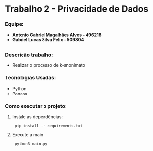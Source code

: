 # Trabalho 2 - Privacidade de Dados
### Equipe:
- **Antonio Gabriel Magalhães Alves - 496218**
- **Gabriel Lucas Silva Felix - 509804**
##


### Descrição trabalho:
- Realizar o processo de k-anonimato


### Tecnologias Usadas:

- Python
- Pandas

### Como executar o projeto:
1. Instale as dependências:

        pip install -r requirements.txt

2. Execute a main
        
        python3 main.py
